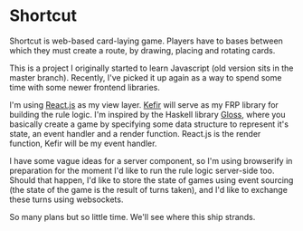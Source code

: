 # Shortcut

Shortcut is web-based card-laying game.
Players have to bases between which they must create a route, by drawing, placing and rotating cards.

This is a project I originally started to learn Javascript (old version sits in the master branch).
Recently, I've picked it up again as a way to spend some time with some newer frontend libraries.

I'm using [React.js](https://pozadi.github.io/kefir/#) as my view layer.
[Kefir](https://pozadi.github.io/kefir/#) will serve as my FRP library for building the rule logic.
I'm inspired by the Haskell library [Gloss](https://hackage.haskell.org/package/gloss), where you basically create a
game by specifying some data structure to represent it's state, an event handler and a render function. React.js is the
render function, Kefir will be my event handler.

I have some vague ideas for a server component, so I'm using browserify in preparation for the moment I'd like to run
the rule logic server-side too.
Should that happen, I'd like to store the state of games using event sourcing (the state of the game is the result of
turns taken), and I'd like to exchange these turns using websockets.

So many plans but so little time. We'll see where this ship strands.
